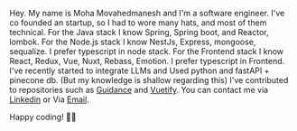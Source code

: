 
Hey. My name is Moha Movahedmanesh and I'm a software engineer.
I've co founded an startup, so I had to wore many hats, and most of them technical.
For the Java stack I know Spring, Spring boot, and Reactor, lombok.
For the Node.js stack I know NestJs, Express, mongoose, sequalize. I prefer typescript in node stack.
For the Frontend stack I know React, Redux, Vue, Nuxt, Rebass, Emotion. I prefer typescript in Frontend. 
I've recently started to integrate LLMs and Used python and fastAPI + pinecone db. (But my knowledge is shallow regarding this)
I've contributed to repositories such as [Guidance](https://github.com/guidance-ai/guidance) and [Vuetify](https://github.com/vuetifyjs/vuetify). 
You can contact me via [Linkedin](https://www.linkedin.com/in/mohamova/) or Via [Email](mailto:movahedmnesh@gmail.com).

Happy coding! 🧑‍💻
